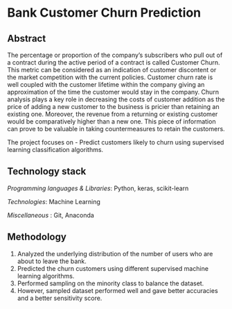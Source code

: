 # Bank Customer Churn Prediction

## Abstract

The percentage or proportion of the company’s subscribers who pull out of a contract during the active period of a contract is called Customer Churn. 
This metric can be considered as an indication of customer discontent or the market competition with the current policies. 
Customer churn rate is well coupled with the customer lifetime within the company giving an approximation of the time the customer would stay in the company. 
Churn analysis plays a key role in decreasing the costs of customer addition as the price of adding a new customer to the business is pricier than retaining an existing one. 
Moreover, the revenue from a returning or existing customer would be comparatively higher than a new one. 
This piece of information can prove to be valuable in taking countermeasures to retain the customers.

The project focuses on - Predict customers likely to churn using supervised learning classification algorithms.

## Technology stack
*Programming languages & Libraries*: Python, keras, scikit-learn

*Technologies*: Machine Learning

*Miscellaneous* : Git, Anaconda

## Methodology
1. Analyzed the underlying distribution of the number of users who are about to leave the bank.
2. Predicted the churn customers using different supervised machine learning algorithms.
3. Performed sampling on the minority class to balance the dataset.
4. However, sampled dataset performed well and gave better accuracies and a better sensitivity score.
